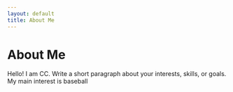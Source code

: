 ```yaml
---
layout: default
title: About Me
---
```

# About Me
Hello! I am CC.
Write a short paragraph about your interests, skills, or goals.
My main interest is baseball
